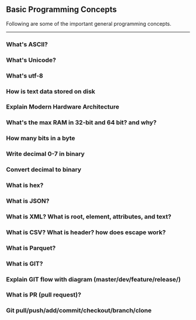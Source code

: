 ## Basic Programming Concepts
Following are some of the important general programming concepts. 

-------------------------------------------------


### What's ASCII?
### What's Unicode?
### What's utf-8
### How is text data stored on disk
### Explain Modern Hardware Architecture
### What's the max RAM in 32-bit and 64 bit? and why?
### How many bits in a byte
### Write decimal 0-7 in binary
### Convert decimal to binary
### What is hex?
### What is JSON?
### What is XML? What is root, element, attributes, and text?
### What is CSV? What is header? how does escape work?
### What is Parquet?
### What is GIT? 
### Explain GIT flow with diagram (master/dev/feature/release/)
### What is PR (pull request)?
### Git pull/push/add/commit/checkout/branch/clone
